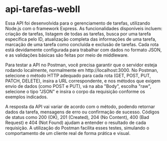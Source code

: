 # api-tarefas-webII
Essa API foi desenvolvida para o gerenciamento de tarefas, utilizando Node.js com o framework Express. As funcionalidades disponíveis incluem: criação de tarefas, listagem de todas as tarefas, busca por uma tarefa específica pelo ID, atualização completa das informações de uma tarefa, marcação de uma tarefa como concluída e exclusão de tarefas. Cada rota está devidamente configurada para trabalhar com dados no formato JSON, e as validações básicas são feitas por meio de middleware.

Para testar a API no Postman, você precisa garantir que o servidor esteja rodando localmente, normalmente em http://localhost:3000. No Postman, selecione o método HTTP adequado para cada rota (GET, POST, PUT, PATCH, DELETE), insira a URL correspondente, e nos métodos que exigem envio de dados (como POST e PUT), vá na aba "Body", escolha "raw", selecione o tipo "JSON" e insira o corpo da requisição conforme os exemplos indicados.

A resposta da API vai variar de acordo com o método, podendo retornar dados da tarefa, mensagens de erro ou confirmação de sucesso. Códigos de status como 200 (OK), 201 (Created), 204 (No Content), 400 (Bad Request) e 404 (Not Found) ajudam a entender o resultado de cada requisição. A utilização do Postman facilita esses testes, simulando o comportamento de um cliente real de forma prática e visual.